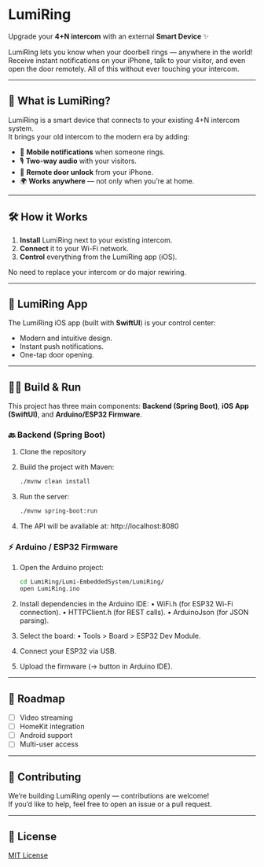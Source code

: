 # LumiRing  

Upgrade your **4+N intercom** with an external **Smart Device** ✨  

LumiRing lets you know when your doorbell rings — anywhere in the world!  
Receive instant notifications on your iPhone, talk to your visitor, and even open the door remotely. All of this without ever touching your intercom.  

---

## 🚪 What is LumiRing?  
LumiRing is a smart device that connects to your existing 4+N intercom system.  
It brings your old intercom to the modern era by adding:  
- 📲 **Mobile notifications** when someone rings.  
- 🎙 **Two-way audio** with your visitors.  
- 🔑 **Remote door unlock** from your iPhone.  
- 🌍 **Works anywhere** — not only when you’re at home.  

---

## 🛠 How it Works  
1. **Install** LumiRing next to your existing intercom.  
2. **Connect** it to your Wi-Fi network.  
3. **Control** everything from the LumiRing app (iOS).  

No need to replace your intercom or do major rewiring.  

---

## 📱 LumiRing App  
The LumiRing iOS app (built with **SwiftUI**) is your control center:  
- Modern and intuitive design.  
- Instant push notifications.  
- One-tap door opening.  

---

## 🧑‍💻 Build & Run  

This project has three main components: **Backend (Spring Boot)**, **iOS App (SwiftUI)**, and **Arduino/ESP32 Firmware**.  

### 🔙 Backend (Spring Boot)  
1. Clone the repository
   
2. Build the project with Maven:
	```bash
	./mvnw clean install
	````
3. Run the server:
	```bash
	./mvnw spring-boot:run
	````

4. The API will be available at:
  http://localhost:8080

### ⚡ Arduino / ESP32 Firmware
1. Open the Arduino project:
	```bash
	cd LumiRing/Lumi-EmbeddedSystem/LumiRing/
	open LumiRing.ino
	````
 
2. Install dependencies in the Arduino IDE:
	•	WiFi.h (for ESP32 Wi-Fi connection).
	•	HTTPClient.h (for REST calls).
	•	ArduinoJson (for JSON parsing).

4. Select the board:
	•	Tools > Board > ESP32 Dev Module.

5. Connect your ESP32 via USB.

6. Upload the firmware (→ button in Arduino IDE).
	
---

## 🚧 Roadmap  
- [ ] Video streaming
- [ ] HomeKit integration   
- [ ] Android support  
- [ ] Multi-user access  
 
---

## 🤝 Contributing  
We’re building LumiRing openly — contributions are welcome!  
If you’d like to help, feel free to open an issue or a pull request.  

---

## 📜 License  
[MIT License](LICENSE)  

